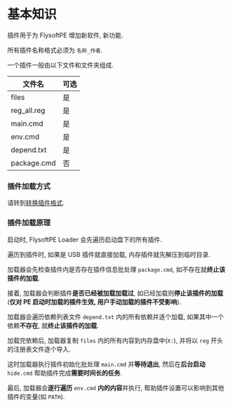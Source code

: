 # 基本知识

插件用于为 FlysoftPE 增加新软件, 新功能.

所有插件名称格式必须为 `名称_作者`.

一个插件一般由以下文件和文件夹组成.

| 文件名      | 可选 |
| ----------- | ---- |
| files       | 是   |
| reg_all.reg | 是   |
| main.cmd    | 是   |
| env.cmd     | 是   |
| depend.txt  | 是   |
| package.cmd | 否   |

### 插件加载方式

请转到[转换插件格式](zh/tutorial/convert_plugin).

### 插件加载原理

启动时, FlysoftPE Loader 会先遍历启动盘下的所有插件.

遍历到插件时, 如果是 USB 插件就直接加载, 内存插件就先解压到临时目录.

加载器会先检查插件内是否存在插件信息批处理 `package.cmd`, 如不存在就**终止该插件的加载**.

接着, 加载器会判断插件**是否已经被加载加载过**, 如已经加载则**停止该插件的加载**(**仅对 PE 启动时加载的插件生效, 用户手动加载的插件不受影响**).

加载器会遍历依赖列表文件 `depend.txt` 内的所有依赖并逐个加载, 如果其中一个依赖**不存在**, 就**终止该插件的加载**.

加载完依赖后, 加载器复制 `files` 内的所有内容到内存盘中(`X:`), 并将以 `reg` 开头的注册表文件逐个导入.

这时加载器执行插件初始化批处理 `main.cmd` 并**等待退出**, 然后在**后台启动** `hide.cmd` 帮助插件完成**需要时间长的任务**.

最后, 加载器会**逐行遍历** `env.cmd` **内的内容**并执行, 帮助插件设置可以影响到其他插件的变量(如 `PATH`).
